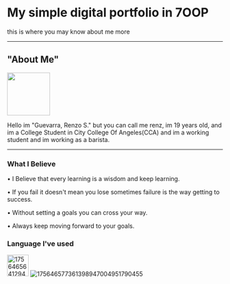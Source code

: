 # My simple digital portfolio in 7OOP
this is where you may know about me more

--- 

## "About Me" 
<img src="https://photos.app.goo.gl/BFgdUN85MDaNcrvc7" width="100" height ="100">

Hello im "Guevarra, Renzo S." but you can call me renz, im 19 years old, and im a College Student in City College Of Angeles(CCA) 
and im a working student and im working as a barista.

---

### What I Believe
• I Believe that every learning is a wisdom and keep learning.

• If you fail it doesn't mean you lose sometimes failure is the way getting to success.

• Without setting a goals you can cross your way.

• Always keep moving forward to your goals.

### Language I've used
<img width="50" height="50" alt="17564656412948525189692749180028" src="https://github.com/user-attachments/assets/c91b5b30-b88d-466f-9d76-c4dc9c352a36" />   ![175646577361398947004951790455](https://github.com/user-attachments/assets/4ee4db0b-503d-498c-b7f7-86874e9a529f)
